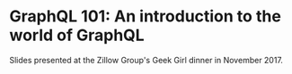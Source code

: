 # GraphQL 101: An introduction to the world of GraphQL

Slides presented at the Zillow Group's Geek Girl dinner in November 2017.
